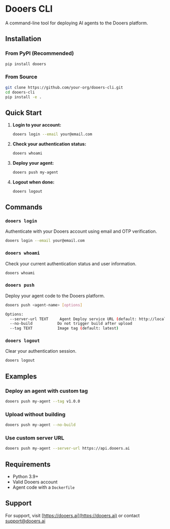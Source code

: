 # Dooers CLI

A command-line tool for deploying AI agents to the Dooers platform.

## Installation

### From PyPI (Recommended)
```bash
pip install dooers
```

### From Source
```bash
git clone https://github.com/your-org/dooers-cli.git
cd dooers-cli
pip install -e .
```

## Quick Start

1. **Login to your account:**
   ```bash
   dooers login --email your@email.com
   ```

2. **Check your authentication status:**
   ```bash
   dooers whoami
   ```

3. **Deploy your agent:**
   ```bash
   dooers push my-agent
   ```

4. **Logout when done:**
   ```bash
   dooers logout
   ```

## Commands

### `dooers login`
Authenticate with your Dooers account using email and OTP verification.

```bash
dooers login --email your@email.com
```

### `dooers whoami`
Check your current authentication status and user information.

```bash
dooers whoami
```

### `dooers push`
Deploy your agent code to the Dooers platform.

```bash
dooers push <agent-name> [options]

Options:
  --server-url TEXT     Agent Deploy service URL (default: http://localhost:8080)
  --no-build           Do not trigger build after upload
  --tag TEXT           Image tag (default: latest)
```

### `dooers logout`
Clear your authentication session.

```bash
dooers logout
```

## Examples

### Deploy an agent with custom tag
```bash
dooers push my-agent --tag v1.0.0
```

### Upload without building
```bash
dooers push my-agent --no-build
```

### Use custom server URL
```bash
dooers push my-agent --server-url https://api.dooers.ai
```

## Requirements

- Python 3.9+
- Valid Dooers account
- Agent code with a `Dockerfile`

## Support

For support, visit [https://dooers.ai](https://dooers.ai) or contact support@dooers.ai